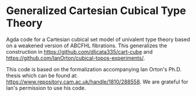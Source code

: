 # Generalized Cartesian Cubical Type Theory

Agda code for a Cartesian cubical set model of univalent type theory
based on a weakened version of ABCFHL fibrations. This generalizes the
construction in https://github.com/dlicata335/cart-cube and
https://github.com/IanOrton/cubical-topos-experiments/.


This code is based on the formalization accompanying Ian Orton's
Ph.D. thesis which can be found at:
https://www.repository.cam.ac.uk/handle/1810/288558. We are grateful
for Ian's permission to use his code.
